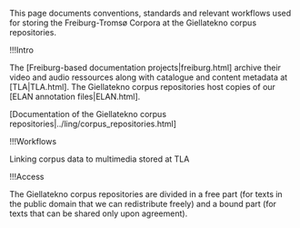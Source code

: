 This page documents conventions, standards and relevant workflows used for storing the Freiburg-Tromsø Corpora at the Giellatekno corpus repositories.


!!!Intro

The [Freiburg-based documentation projects|freiburg.html] archive their video and audio ressources along with catalogue and content metadata at [TLA|TLA.html]. The Giellatekno corpus repositories host copies of our [ELAN annotation files|ELAN.html].

[Documentation of the Giellatekno corpus repositories|../ling/corpus_repositories.html]


!!!Workflows

Linking corpus data to multimedia stored at TLA


!!!Access

The Giellatekno corpus repositories are divided in a free part (for texts in the public domain that we can redistribute freely) and a bound part (for texts that can be shared only upon agreement).

